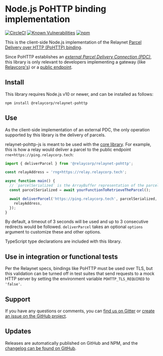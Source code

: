 # Node.js PoHTTP binding implementation

[![CircleCI](https://circleci.com/gh/relaycorp/relaynet-pohttp-js/tree/master.svg?style=svg)](https://circleci.com/gh/relaycorp/relaynet-pohttp-js/tree/master)
[![Known Vulnerabilities](https://snyk.io//test/github/relaycorp/relaynet-pohttp-js/badge.svg?targetFile=package.json)](https://snyk.io//test/github/relaycorp/relaynet-pohttp-js?targetFile=package.json)
[![npm](https://img.shields.io/npm/v/@relaycorp/relaynet-pohttp)](https://www.npmjs.com/package/@relaycorp/relaynet-pohttp)

This is the client-side Node.js implementation of the Relaynet [Parcel Delivery over HTTP (PoHTTP) binding](https://specs.relaynet.link/RS-007).

Since PoHTTP establishes an [_external Parcel Delivery Connection (PDC)_](https://specs.relaynet.link/RS-000#external-pdc), this library is only relevant to developers implementing a gateway (like [Relaycorp's](https://github.com/relaycorp/relaynet-gateway-desktop)) or a [public endpoint](https://specs.relaynet.link/RS-000#addressing).

## Install

This library requires Node.js v10 or newer, and can be installed as follows:

```
npm install @relaycorp/relaynet-pohttp
```

## Use

As the client-side implementation of an external PDC, the only operation supported by this library is the delivery of parcels.

relaynet-pohttp-js is meant to be used with the [core library](https://www.npmjs.com/package/@relaycorp/relaynet-core). For example, this is how a relay would deliver a parcel to the public endpoint `rne+https://ping.relaycorp.tech`:

```javascript
import { deliverParcel } from '@relaycorp/relaynet-pohttp';

const relayAddress = 'rng+https://relay.relaycorp.tech';

async function main() {
  // `parcelSerialized` is the ArrayBuffer representation of the parcel as a RAMF message
  const parcelSerialized = await yourFunctionToRetrieveTheParcel();

  await deliverParcel('https://ping.relaycorp.tech', parcelSerialized, {
    relayAddress,
  });
}
```

By default, a timeout of 3 seconds will be used and up to 3 consecutive redirects would be followed. `deliverParcel` takes an optional `options` argument to customize these and other options.

TypeScript type declarations are included with this library.

## Use in integration or functional tests

Per the Relaynet specs, bindings like PoHTTP must be used over TLS, but this validation can be turned off in test suites that send requests to a mock HTTP server by setting the environment variable `POHTTP_TLS_REQUIRED` to `'false'`.

## Support

If you have any questions or comments, you can [find us on Gitter](https://gitter.im/relaynet/community) or [create an issue on the GitHub project](https://github.com/relaycorp/relaynet-pohttp-js/issues/new/choose).

## Updates

Releases are automatically published on GitHub and NPM, and the [changelog can be found on GitHub](https://github.com/relaycorp/relaynet-pohttp-js/releases).
